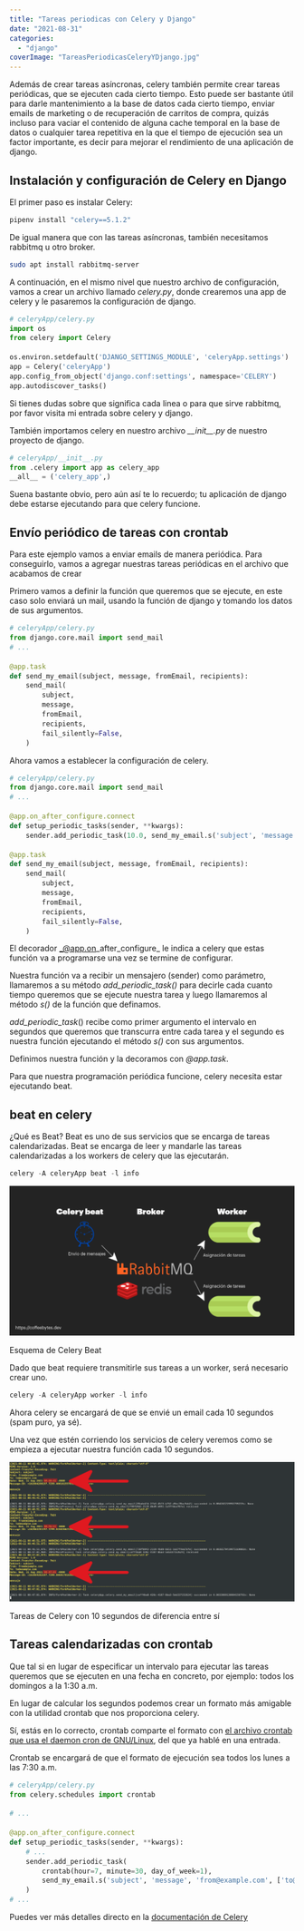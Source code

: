 ```yaml
---
title: "Tareas periodicas con Celery y Django"
date: "2021-08-31"
categories: 
  - "django"
coverImage: "TareasPeriodicasCeleryYDjango.jpg"
---
```


Además de crear tareas asíncronas, celery también permite crear tareas periódicas, que se ejecuten cada cierto tiempo. Esto puede ser bastante útil para darle mantenimiento a la base de datos cada cierto tiempo, enviar emails de marketing o de recuperación de carritos de compra, quizás incluso para vaciar el contenido de alguna cache temporal en la base de datos o cualquier tarea repetitiva en la que el tiempo de ejecución sea un factor importante, es decir para mejorar el rendimiento de una aplicación de django.

## Instalación y configuración de Celery en Django

El primer paso es instalar Celery:

```bash
pipenv install "celery==5.1.2"
```

De igual manera que con las tareas asíncronas, también necesitamos rabbitmq u otro broker.

```bash
sudo apt install rabbitmq-server
```

A continuación, en el mismo nivel que nuestro archivo de configuración, vamos a crear un archivo llamado _celery.py_, donde crearemos una app de celery y le pasaremos la configuración de django.

```python
# celeryApp/celery.py
import os
from celery import Celery

os.environ.setdefault('DJANGO_SETTINGS_MODULE', 'celeryApp.settings')
app = Celery('celeryApp')
app.config_from_object('django.conf:settings', namespace='CELERY')
app.autodiscover_tasks()
```

Si tienes dudas sobre que significa cada linea o para que sirve rabbitmq, por favor visita mi entrada sobre celery y django.

También importamos celery en nuestro archivo _\_\_init\_\_.py_ de nuestro proyecto de django.

```python
# celeryApp/__init__.py
from .celery import app as celery_app
__all__ = ('celery_app',)
```

Suena bastante obvio, pero aún así te lo recuerdo; tu aplicación de django debe estarse ejecutando para que celery funcione.

## Envío periódico de tareas con crontab

Para este ejemplo vamos a enviar emails de manera periódica. Para conseguirlo, vamos a agregar nuestras tareas periódicas en el archivo que acabamos de crear

Primero vamos a definir la función que queremos que se ejecute, en este caso solo enviará un mail, usando la función de django y tomando los datos de sus argumentos.

```python
# celeryApp/celery.py
from django.core.mail import send_mail
# ...

@app.task
def send_my_email(subject, message, fromEmail, recipients):
    send_mail(
        subject,
        message,
        fromEmail,
        recipients,
        fail_silently=False,
    )
```

Ahora vamos a establecer la configuración de celery.

```python
# celeryApp/celery.py
from django.core.mail import send_mail
# ...

@app.on_after_configure.connect
def setup_periodic_tasks(sender, **kwargs):
    sender.add_periodic_task(10.0, send_my_email.s('subject', 'message', 'from@example.com', ['to@example.com']), name='Envia email cada 10 segundos')

@app.task
def send_my_email(subject, message, fromEmail, recipients):
    send_mail(
        subject,
        message,
        fromEmail,
        recipients,
        fail_silently=False,
    )
```

El decorador _@app.on\_after\_configure_ le indica a celery que estas función va a programarse una vez se termine de configurar.

Nuestra función va a recibir un mensajero (sender) como parámetro, llamaremos a su método _add\_periodic\_task()_ para decirle cada cuanto tiempo queremos que se ejecute nuestra tarea y luego llamaremos al método _s()_ de la función que definamos.

_add\_periodic\_task_() recibe como primer argumento el intervalo en segundos que queremos que transcurra entre cada tarea y el segundo es nuestra función ejecutando el método _s()_ con sus argumentos.

Definimos nuestra función y la decoramos con _@app.task_.

Para que nuestra programación periódica funcione, celery necesita estar ejecutando beat.

## beat en celery

¿Qué es Beat? Beat es uno de sus servicios que se encarga de tareas calendarizadas. Beat se encarga de leer y mandarle las tareas calendarizadas a los workers de celery que las ejecutarán.

```python
celery -A celeryApp beat -l info
```

![Esquema simplificado del funcionamiento de celery beat](images/CeleryBeatRabbitMQEsquema.png)

Esquema de Celery Beat

Dado que beat requiere transmitirle sus tareas a un worker, será necesario crear uno.

```python
celery -A celeryApp worker -l info
```

Ahora celery se encargará de que se envié un email cada 10 segundos (spam puro, ya sé).

Una vez que estén corriendo los servicios de celery veremos como se empieza a ejecutar nuestra función cada 10 segundos.

![](images/EjecucionDeTareasPeriodicasCeleryBeat.png)

Tareas de Celery con 10 segundos de diferencia entre sí

## Tareas calendarizadas con crontab

Que tal si en lugar de especificar un intervalo para ejecutar las tareas queremos que se ejecuten en una fecha en concreto, por ejemplo: todos los domingos a la 1:30 a.m.

En lugar de calcular los segundos podemos crear un formato más amigable con la utilidad crontab que nos proporciona celery.

Sí, estás en lo correcto, crontab comparte el formato con [el archivo crontab que usa el daemon cron de GNU/Linux](https://coffeebytes.dev/cron-y-crontab-programa-tareas-periodicas/), del que ya hablé en una entrada.

Crontab se encargará de que el formato de ejecución sea todos los lunes a las 7:30 a.m.

```python
# celeryApp/celery.py
from celery.schedules import crontab

# ...

@app.on_after_configure.connect
def setup_periodic_tasks(sender, **kwargs):
    # ...
    sender.add_periodic_task(
        crontab(hour=7, minute=30, day_of_week=1),
        send_my_email.s('subject', 'message', 'from@example.com', ['to@example.com']),
    )
# ... 
```

Puedes ver más detalles directo en la [documentación de Celery](https://docs.celeryproject.org/en/stable/userguide/periodic-tasks.html)
